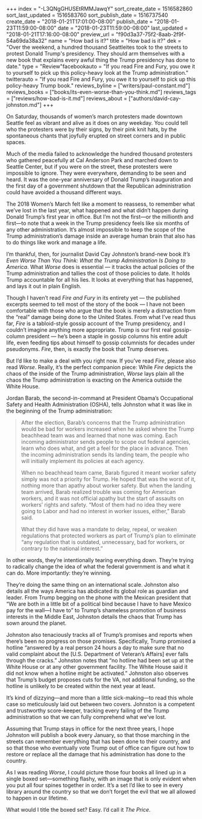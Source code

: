 +++
index = "-L3QNgGHUSEtRMMJawqY"
sort_create_date = 1516582860
sort_last_updated = 1516583760
sort_publish_date = 1516737540
create_date = "2018-01-21T17:01:00-08:00"
publish_date = "2018-01-23T11:59:00-08:00"
date = "2018-01-23T11:59:00-08:00"
last_updated = "2018-01-21T17:16:00-08:00"
preview_url = "f90d3a37-75f2-8aab-2f9f-54a69da38a32"
name = "How bad is it?"
title = "How bad is it?"
dek = "Over the weekend, a hundred thousand Seattleites took to the streets to protest Donald Trump's presidency. They should arm themselves with a new book that explains every awful thing the Trump presidency has done to date."
type = "Review"facebookauto = "If you read Fire and Fury, you owe it to yourself to pick up this policy-heavy look at the Trump administration."
twitterauto = "If you read Fire and Fury, you owe it to yourself to pick up this policy-heavy Trump book."
reviews_byline = ["writers/paul-constant.md"]
reviews_books = ["books/its-even-worse-than-you-think.md"]
reviews_tags = ["reviews/how-bad-is-it.md"]
reviews_about = ["authors/david-cay-johnston.md"]
+++

On Saturday, thousands of women’s march protesters made downtown Seattle feel as vibrant and alive as it does on any weekday. You could tell who the protesters were by their signs, by their pink knit hats, by the spontaneous chants that joyfully erupted on street corners and in public spaces. 

Much of the media failed to acknowledge the hundred thousand protesters who gathered peacefully at Cal Anderson Park and marched down to Seattle Center, but if you were on the street, these protesters were impossible to ignore. They were everywhere, demanding to be seen and heard. It was the one-year anniversary of Donald Trump’s inauguration and the first day of a government shutdown that the Republican administration could have avoided a thousand different ways. 

The 2018 Women’s March felt like a moment to reassess, to remember what we’ve lost in the last year, what happened and what didn’t happen during Donald Trump’s first year in office. But I’m not the first—or the millionth and first—to note that a week in the Trump presidency feels like six months of any other administration. It’s almost impossible to keep the scope of the Trump administration’s damage inside an average human brain that also has to do things like work and manage a life.

I’m thankful, then, for journalist David Cay Johnston’s brand-new book *It’s Even Worse Than You Think: What the Trump Administration Is Doing to America*. What *Worse* does is essential — it tracks the actual policies of the Trump administration and tallies the cost of those policies to date. It holds Trump accountable for all his lies. It looks at everything that has happened, and lays it out in plain English.

Though I haven’t read *Fire and Fury* in its entirety yet — the published excerpts seemed to tell most of the story of the book — I have not been comfortable with those who argue that the book is merely a distraction from the “real” damage being done to the United States. From what I’ve read thus far, *Fire* is a tabloid-style gossip account of the Trump presidency, and I couldn’t imagine anything more appropriate. Trump is our first real gossip-column president — he’s been a staple in gossip columns his entire adult life, even feeding tips about himself to gossip columnists for decades under pseudonyms. *Fire*, then, is exactly the book that Trump deserves.

But I’d like to make a deal with you right now. If you’ve read *Fire*, please also read *Worse*. Really, it’s the perfect companion piece: While *Fire* depicts the chaos of the inside of the Trump administration, *Worse* lays plain all the chaos the Trump administration is exacting on the America outside the White House. 

Jordan Barab, the second-in-command at President Obama’s Occupational Safety and Health Administration (OSHA), tells Johnston what it was like in the beginning of the Trump administration:

<blockquote><p>After the election, Barab’s concerns that the Trump administration would be bad for workers increased when he asked where the Trump beachhead team was and learned that none was coming. Each incoming administrator sends people to scope out federal agencies, learn who does what, and get a feel for the place in advance. Then the incoming administration sends its landing team, the people who will initially implement its policies at each agency.</p>

<p>When no beachhead team came, Barab figured it meant worker safety simply was not a priority for Trump. He hoped that was the worst of it, nothing more than apathy about worker safety. But when the landing team arrived, Barab realized trouble was coming for American workers, and it was not official apathy but the start of assaults on workers’ rights and safety. “Most of them had no idea they were going to Labor and had no interest in worker issues, either,” Barab said.</p>

<p>What they did have was a mandate to delay, repeal, or weaken regulations that protected workers as part of Trump’s plan to eliminate “any regulation that is outdated, unnecessary, bad for workers, or contrary to the national interest.”</p></blockquote>

In other words, they’re intentionally tearing everything down. They’re trying to radically change the idea of what the federal government is and what it can do. More importantly: they’re winning.

They’re doing the same thing on an international scale. Johnston also details all the ways America has abdicated its global role as guardian and leader. From Trump begging on the phone with the Mexican president that “We are both in a little bit of a political bind because I have to have Mexico pay for the wall—I have to” to Trump’s shameless promotion of business interests in the Middle East, Johnston details the chaos that Trump has sown around the planet.

Johnston also tenaciously tracks all of Trump’s promises and reports when there’s been no progress on those promises. Specifically, Trump promised a hotline “answered by a real person 24 hours a day to make sure that no valid complaint about the [U.S. Department of Veteran’s Affairs] ever falls through the cracks.” Johnston notes that “no hotline had been set up at the White House or at any other government facility. The White House said it did not know when a hotline might be activated.” Johnston also observes that Trump’s budget proposes cuts for the VA, not additional funding, so the hotline is unlikely to be created within the next year at least.

It’s kind of dizzying—and more than a little sick-making—to read this whole case so meticulously laid out between two covers. Johnston is a competent and trustworthy score-keeper, tracking every failing of the Trump administration so that we can fully comprehend what we’ve lost.

Assuming that Trump stays in office for the next three years, I hope Johnston will publish a book every January, so that those marching in the streets can remember everything that has been done to their country, and so that those who eventually vote Trump out of office can figure out how to restore or replace all the damage that his administration has done to the country. 

As I was reading *Worse*, I could picture those four books all lined up in a single boxed set—something flashy, with an image that is only evident when you put all four spines together in order. It’s a set I’d like to see in every library around the country so that we don’t forget the evil that we all allowed to happen in our lifetime. 

What would I title the boxed set? Easy. I’d call it *The Price*.
